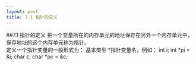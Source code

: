 ```yaml
---
layout: post
title: 7.1 指针的定义
---
```


##7.1 指针的定义
把一个变量所在的内存单元的地址保存在另外一个内存单元中，保存地址的这个内存单元称为指针。<br>
定义一个指针变量的一般形式为：
基本类型 \*指针变量名，例如：
    int i;
    int *pi = &i;
    char c;
    char *pc = &c;
